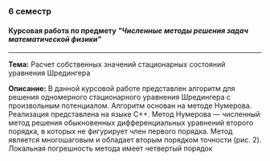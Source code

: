 ### 6 семестр

#### Курсовая работа по предмету ***"Численные методы решения задач математической физики"***

---

**Тема:** Расчет собственных значений стационарных состояний уравнения Шредингера

**Описание:** В данной курсовой работе представлен алгоритм для решения одномерного стационарного
уравнения Шредингера с произвольным потенциалом. Алгоритм основан на методе
Нумерова. Реализация представлена на языке С++.
Метод Нумерова
— численный метод решения обыкновенных дифференциальных уравнений второго
порядка, в которых не фигурирует член первого порядка. Метод является многошаговым
и обладает вторым порядком точности (рис. 2). Локальная погрешность метода имеет
четвертый порядок
